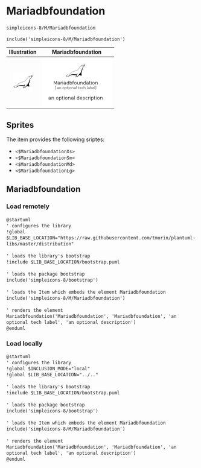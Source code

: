 # Mariadbfoundation


```text
simpleicons-8/M/Mariadbfoundation
```

```text
include('simpleicons-8/M/Mariadbfoundation')
```



| Illustration | Mariadbfoundation |
| :---: | :---: |
| ![illustration for Illustration](../../simpleicons-8/M/Mariadbfoundation.png) | ![illustration for Mariadbfoundation](../../simpleicons-8/M/Mariadbfoundation.Local.png) |



## Sprites
The item provides the following sriptes:

- `<$MariadbfoundationXs>`
- `<$MariadbfoundationSm>`
- `<$MariadbfoundationMd>`
- `<$MariadbfoundationLg>`





## Mariadbfoundation

### Load remotely
```plantuml
@startuml
' configures the library
!global $LIB_BASE_LOCATION="https://raw.githubusercontent.com/tmorin/plantuml-libs/master/distribution"

' loads the library's bootstrap
!include $LIB_BASE_LOCATION/bootstrap.puml

' loads the package bootstrap
include('simpleicons-8/bootstrap')

' loads the Item which embeds the element Mariadbfoundation
include('simpleicons-8/M/Mariadbfoundation')

' renders the element
Mariadbfoundation('Mariadbfoundation', 'Mariadbfoundation', 'an optional tech label', 'an optional description')
@enduml
```

### Load locally
```plantuml
@startuml
' configures the library
!global $INCLUSION_MODE="local"
!global $LIB_BASE_LOCATION="../.."

' loads the library's bootstrap
!include $LIB_BASE_LOCATION/bootstrap.puml

' loads the package bootstrap
include('simpleicons-8/bootstrap')

' loads the Item which embeds the element Mariadbfoundation
include('simpleicons-8/M/Mariadbfoundation')

' renders the element
Mariadbfoundation('Mariadbfoundation', 'Mariadbfoundation', 'an optional tech label', 'an optional description')
@enduml
```

